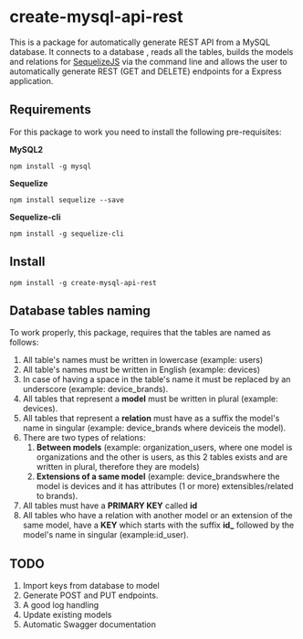 # create-mysql-api-rest
This is a package for automatically generate REST API from a MySQL database.
It connects to a database , reads all the tables, builds the models and relations for [SequelizeJS](https://github.com/sequelize/sequelize) via the command line and allows the user to automatically generate REST (GET and DELETE) endpoints for a Express application.

## Requirements
For this package to work you need to install the following pre-requisites:

**MySQL2**

`npm install -g mysql`

**Sequelize**

`npm install sequelize --save`

**Sequelize-cli**

`npm install -g sequelize-cli`

## Install

    npm install -g create-mysql-api-rest

## Database tables naming
To work properly, this package, requires that the tables are named as follows:

1. All table's names must be written in lowercase (example: ​users)
1. All table's names must be written in English (example: devices)
1. In case of having a space in the table's name it must be replaced by an underscore 
(example: ​device_brands​).
1. All tables that represent a **model** must be written in plural (example: ​devices​).
1. All tables that represent a **relation** must have as a suffix the model's name in singular (example: ​device_brands​ where ​device​ is the model). 
1. There are two types of relations:
    1. **Between models** (example: ​organization_users​, where one model is ​organizations​ and the other is ​users​, as this 2 tables exists and are written in plural, therefore they are models)
    1. **Extensions of a same model** (example: ​device_brands​ where the model is ​devices​ and it has attributes (1 or more) extensibles/related to ​brands​).
1. All tables must have a **PRIMARY KEY** called **id**
1. All tables who have a relation with another model or an extension of the same model, have a **KEY** which starts with the suffix **id_** followed by the model's name in singular (example: ​id_user​).


## TODO
1. Import keys from database to model
1. Generate POST and PUT endpoints.
1. A good log handling
1. Update existing models
1. Automatic Swagger documentation
